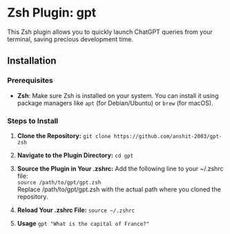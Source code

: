 # Zsh Plugin: gpt

This Zsh plugin allows you to quickly launch ChatGPT queries from your terminal, saving precious development time.

## Installation

### Prerequisites

-   **Zsh**: Make sure Zsh is installed on your system. You can install it using package managers like `apt` (for Debian/Ubuntu) or `brew` (for macOS).

### Steps to Install

1. **Clone the Repository:**
   `git clone https://github.com/anshit-2003/gpt-zsh`

2. **Navigate to the Plugin Directory:**
   `cd gpt`

3. **Source the Plugin in Your .zshrc:**
   Add the following line to your ~/.zshrc file:
   <br>
   `source /path/to/gpt/gpt.zsh`
   <br>
   Replace /path/to/gpt/gpt.zsh with the actual path where you cloned the repository.

4. **Reload Your .zshrc File:**
   `source ~/.zshrc`

5. **Usage**
   `gpt "What is the capital of France?"`
